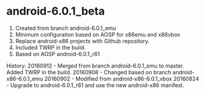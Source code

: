 # android-6.0.1_beta
1. Created from branch android-6.0.1_emu
2. Minimum configuration based on AOSP for x86emu and x86vbox
3. Replace android-x86 projects with Github repository.
4. Included TWRP in the build.
5. Based on AOSP android-6.0.1_r61

History:
20160912 - Merged from branch android-6.0.1_emu to master. Added TWRP in the build.
20160908 - Changed based on branch android-x86-6.0.1_emu
20160902 - Modified from android-x86-6.0.1_vbox
20160824 - Upgrade to android-6.0.1_r61 and use the new android-x86 manifest.
